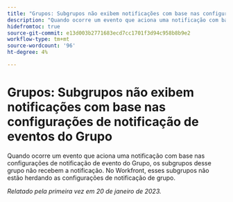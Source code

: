 ```yaml
---
title: "Grupos: Subgrupos não exibem notificações com base nas configurações de notificação de eventos do grupo"
description: "Quando ocorre um evento que aciona uma notificação com base nas configurações de notificação de evento do Grupo, os subgrupos desse grupo não recebem a notificação. No Workfront, esses subgrupos não estão herdando as configurações de notificação de grupo."
hidefromtoc: true
source-git-commit: e13d003b2771683ecd7cc1701f3d94c958b8b9e2
workflow-type: tm+mt
source-wordcount: '96'
ht-degree: 4%

---
```



# Grupos: Subgrupos não exibem notificações com base nas configurações de notificação de eventos do Grupo

Quando ocorre um evento que aciona uma notificação com base nas configurações de notificação de evento do Grupo, os subgrupos desse grupo não recebem a notificação. No Workfront, esses subgrupos não estão herdando as configurações de notificação de grupo.

_Relatado pela primeira vez em 20 de janeiro de 2023._


